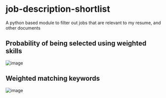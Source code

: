# job-description-shortlist

A python based module to filter out jobs that are relevant to my resume, and other documents

## Probability of being selected using weighted skills
![image](https://user-images.githubusercontent.com/73305650/197419440-72dbb5b3-a2a1-43d2-9f61-1be09c7c0571.png)

## Weighted matching keywords
![image](https://user-images.githubusercontent.com/73305650/197523839-8406bed8-5acc-4173-8f6e-aa652a66aa6d.png)


